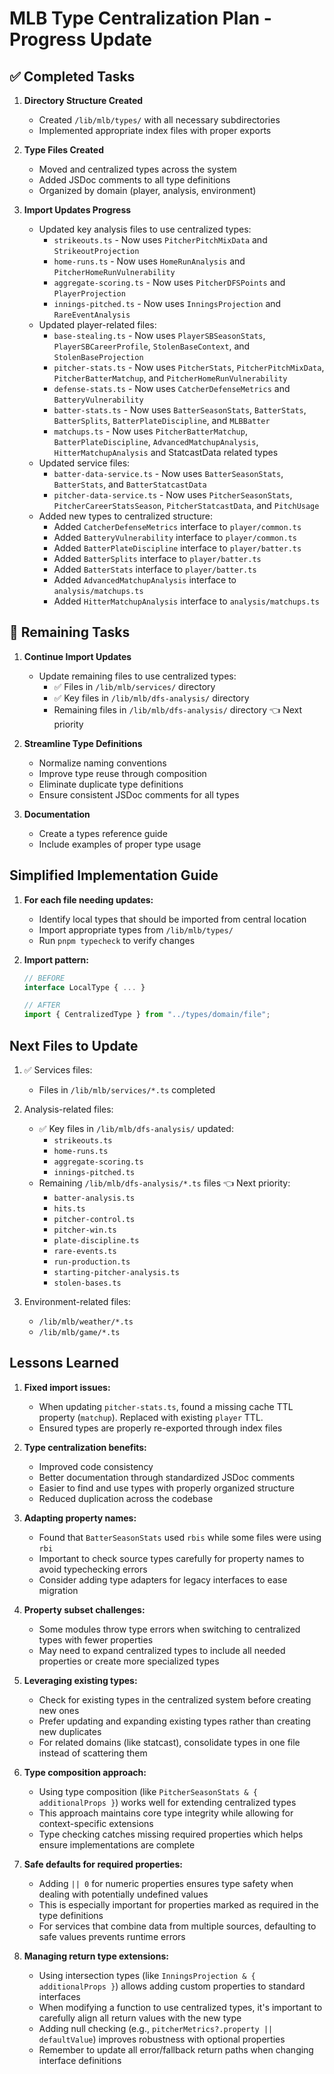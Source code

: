 # MLB Type Centralization Plan - Progress Update

## ✅ Completed Tasks

1. **Directory Structure Created**

   - Created `/lib/mlb/types/` with all necessary subdirectories
   - Implemented appropriate index files with proper exports

2. **Type Files Created**

   - Moved and centralized types across the system
   - Added JSDoc comments to all type definitions
   - Organized by domain (player, analysis, environment)

3. **Import Updates Progress**
   - Updated key analysis files to use centralized types:
     - `strikeouts.ts` - Now uses `PitcherPitchMixData` and `StrikeoutProjection`
     - `home-runs.ts` - Now uses `HomeRunAnalysis` and `PitcherHomeRunVulnerability`
     - `aggregate-scoring.ts` - Now uses `PitcherDFSPoints` and `PlayerProjection`
     - `innings-pitched.ts` - Now uses `InningsProjection` and `RareEventAnalysis`
   - Updated player-related files:
     - `base-stealing.ts` - Now uses `PlayerSBSeasonStats`, `PlayerSBCareerProfile`, `StolenBaseContext`, and `StolenBaseProjection`
     - `pitcher-stats.ts` - Now uses `PitcherStats`, `PitcherPitchMixData`, `PitcherBatterMatchup`, and `PitcherHomeRunVulnerability`
     - `defense-stats.ts` - Now uses `CatcherDefenseMetrics` and `BatteryVulnerability`
     - `batter-stats.ts` - Now uses `BatterSeasonStats`, `BatterStats`, `BatterSplits`, `BatterPlateDiscipline`, and `MLBBatter`
     - `matchups.ts` - Now uses `PitcherBatterMatchup`, `BatterPlateDiscipline`, `AdvancedMatchupAnalysis`, `HitterMatchupAnalysis` and StatcastData related types
   - Updated service files:
     - `batter-data-service.ts` - Now uses `BatterSeasonStats`, `BatterStats`, and `BatterStatcastData` 
     - `pitcher-data-service.ts` - Now uses `PitcherSeasonStats`, `PitcherCareerStatsSeason`, `PitcherStatcastData`, and `PitchUsage`
   - Added new types to centralized structure:
     - Added `CatcherDefenseMetrics` interface to `player/common.ts`
     - Added `BatteryVulnerability` interface to `player/common.ts`
     - Added `BatterPlateDiscipline` interface to `player/batter.ts`
     - Added `BatterSplits` interface to `player/batter.ts`
     - Added `BatterStats` interface to `player/batter.ts`
     - Added `AdvancedMatchupAnalysis` interface to `analysis/matchups.ts`
     - Added `HitterMatchupAnalysis` interface to `analysis/matchups.ts`

## 🚧 Remaining Tasks

1. **Continue Import Updates**

   - Update remaining files to use centralized types:
     - ✅ Files in `/lib/mlb/services/` directory
     - ✅ Key files in `/lib/mlb/dfs-analysis/` directory
     - Remaining files in `/lib/mlb/dfs-analysis/` directory 👈 Next priority

2. **Streamline Type Definitions**

   - Normalize naming conventions
   - Improve type reuse through composition
   - Eliminate duplicate type definitions
   - Ensure consistent JSDoc comments for all types

3. **Documentation**
   - Create a types reference guide
   - Include examples of proper type usage

## Simplified Implementation Guide

1. **For each file needing updates:**

   - Identify local types that should be imported from central location
   - Import appropriate types from `/lib/mlb/types/`
   - Run `pnpm typecheck` to verify changes

2. **Import pattern:**

   ```typescript
   // BEFORE
   interface LocalType { ... }

   // AFTER
   import { CentralizedType } from "../types/domain/file";
   ```

## Next Files to Update

1. ✅ Services files:
   - Files in `/lib/mlb/services/*.ts` completed
2. Analysis-related files:
   - ✅ Key files in `/lib/mlb/dfs-analysis/` updated:
      - `strikeouts.ts`
      - `home-runs.ts`
      - `aggregate-scoring.ts`
      - `innings-pitched.ts`
   - Remaining `/lib/mlb/dfs-analysis/*.ts` files 👈 Next priority:
      - `batter-analysis.ts`
      - `hits.ts`
      - `pitcher-control.ts`
      - `pitcher-win.ts`
      - `plate-discipline.ts`
      - `rare-events.ts`
      - `run-production.ts`
      - `starting-pitcher-analysis.ts`
      - `stolen-bases.ts`

3. Environment-related files:
   - `/lib/mlb/weather/*.ts`
   - `/lib/mlb/game/*.ts`

## Lessons Learned

1. **Fixed import issues:**

   - When updating `pitcher-stats.ts`, found a missing cache TTL property (`matchup`). Replaced with existing `player` TTL.
   - Ensured types are properly re-exported through index files

2. **Type centralization benefits:**

   - Improved code consistency
   - Better documentation through standardized JSDoc comments
   - Easier to find and use types with properly organized structure
   - Reduced duplication across the codebase

3. **Adapting property names:**

   - Found that `BatterSeasonStats` used `rbis` while some files were using `rbi`
   - Important to check source types carefully for property names to avoid typechecking errors
   - Consider adding type adapters for legacy interfaces to ease migration

4. **Property subset challenges:**

   - Some modules throw type errors when switching to centralized types with fewer properties
   - May need to expand centralized types to include all needed properties or create more specialized types

5. **Leveraging existing types:**
   - Check for existing types in the centralized system before creating new ones
   - Prefer updating and expanding existing types rather than creating new duplicates
   - For related domains (like statcast), consolidate types in one file instead of scattering them

6. **Type composition approach:**
   - Using type composition (like `PitcherSeasonStats & { additionalProps }`) works well for extending centralized types
   - This approach maintains core type integrity while allowing for context-specific extensions
   - Type checking catches missing required properties which helps ensure implementations are complete

7. **Safe defaults for required properties:**
   - Adding `|| 0` for numeric properties ensures type safety when dealing with potentially undefined values
   - This is especially important for properties marked as required in the type definitions
   - For services that combine data from multiple sources, defaulting to safe values prevents runtime errors

8. **Managing return type extensions:**
   - Using intersection types (like `InningsProjection & { additionalProps }`) allows adding custom properties to standard interfaces
   - When modifying a function to use centralized types, it's important to carefully align all return values with the new type
   - Adding null checking (e.g., `pitcherMetrics?.property || defaultValue`) improves robustness with optional properties
   - Remember to update all error/fallback return paths when changing interface definitions
